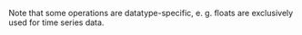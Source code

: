 Note that some operations are datatype-specific, e. g. floats are exclusively used for time series data.